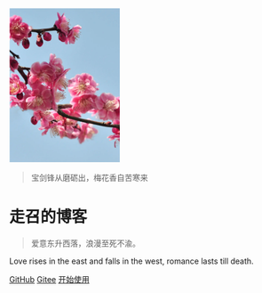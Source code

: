 <!-- _coverpage.md -->

![456789456](images/456789456.png)

>  宝剑锋从磨砺出，梅花香自苦寒来

# **走召的博客**


 > 爱意东升西落，浪漫至死不渝。

Love rises in the east and falls in the west, romance lasts till death.

<span id="busuanzi_container_site_pv" style='display:none'>
 👀本站总访问量：<span id="busuanzi_value_site_pv"></span> 次
</span><span id="busuanzi_container_site_uv" style='display:none'>
    | 🚴本站总访客数：<span id="busuanzi_value_site_uv"></span> 人
</span>

[GitHub](https://github.com/zouzhaozzzz )		[Gitee](https://gitee.com/zouzhaoz) 	[开始使用](/README.md)













